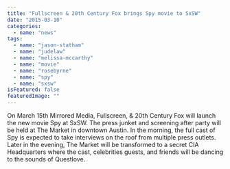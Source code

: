 ```yaml
---
title: "Fullscreen & 20th Century Fox brings Spy movie to SxSW"
date: "2015-03-10"
categories: 
  - name: "news"
tags: 
  - name: "jason-statham"
  - name: "judelaw"
  - name: "melissa-mccarthy"
  - name: "movie"
  - name: "rosebyrne"
  - name: "spy"
  - name: "sxsw"
isFeatured: false
featuredImage: ""
---
```


On March 15th Mirrored Media, Fullscreen, & 20th Century Fox will launch the new movie Spy at SxSW. The press junket and screening after party will be held at The Market in downtown Austin. In the morning, the full cast of Spy is expected to take interviews on the roof from multiple press outlets. Later in the evening, The Market will be transformed to a secret CIA Headquarters where the cast, celebrities guests, and friends will be dancing to the sounds of Questlove.
